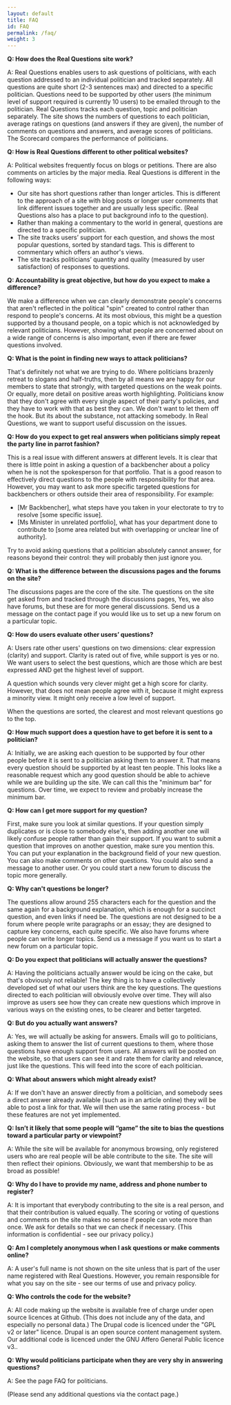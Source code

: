```yaml
---
layout: default
title: FAQ
id: FAQ
permalink: /faq/
weight: 3
---
```


**Q: How does the Real Questions site work?**

A: Real Questions enables users to ask questions of politicians, with each question addressed to an individual politician and tracked separately. All questions are quite short (2-3 sentences max) and directed to a specific politician. Questions need to be supported by other users (the minimum level of support required is currently 10 users) to be emailed through to the politician.
Real Questions tracks each question, topic and politician separately. The site shows the numbers of questions to each politician, average ratings on questions (and answers if they are given), the number of comments on questions and answers, and average scores of politicians. The Scorecard compares the performance of politicians.
 
**Q: How is Real Questions different to other political websites?**

A: Political websites frequently focus on blogs or petitions. There are also comments on articles by the major media. Real Questions is different in the following ways:

*  Our site has short questions rather than longer articles. This is different to the approach of a site with blog posts or longer user comments that link different issues together and are usually less specific. (Real Questions also has a place to put background info to the question).
*  Rather than making a commentary to the world in general, questions are directed to a specific politician.
*  The site tracks users’ support for each question, and shows the most popular questions, sorted by standard tags. This is different to commentary which offers an author's views.
*  The site tracks politicians’ quantity and quality (measured by user satisfaction) of responses to questions.

**Q: Accountability is great objective, but how do you expect to make a difference?**

We make a difference when we can clearly demonstrate people's concerns that aren't reflected in the political "spin" created to control rather than respond to people's concerns. At its most obvious, this might be a question supported by a thousand people, on a topic which is not acknowledged by relevant politicians. However, showing what people are concerned about on a wide range of concerns is also important, even if there are fewer questions involved.
 
**Q: What is the point in finding new ways to attack politicians?**

That's definitely not what we are trying to do. Where politicians brazenly retreat to slogans and half-truths, then by all means we are happy for our members to state that strongly, with targeted questions on the weak points. Or equally, more detail on positive areas worth highlighting.
Politicians know that they don't agree with every single aspect of their party's policies, and they have to work with that as best they can. We don't want to let them off the hook. But its about the substance, not attacking somebody. In Real Questions, we want to support useful discussion on the issues.
 
**Q: How do you expect to get real answers when politicians simply repeat the party line in parrot fashion?**

This is a real issue with different answers at different levels. It is clear that there is little point in asking a question of a backbencher about a policy when he is not the spokesperson for that portfolio. That is a good reason to effectively direct questions to the people with responsibility for that area. However, you may want to ask more specific targeted questions for backbenchers or others outside their area of responsibility. For example:

*   [Mr Backbencher], what steps have you taken in your electorate to try to resolve [some specific issue].
*   [Ms Minister in unrelated portfolio], what has your department done to contribute to [some area related but with overlapping or unclear line of authority].

Try to avoid asking questions that a politician absolutely cannot answer, for reasons beyond their control: they will probably then just ignore you.
 
**Q: What is the difference between the discussions pages and the forums on the site?**

The discussions pages are the core of the site. The questions on the site get asked from and tracked through the discussions pages,  Yes, we also have forums, but these are for more general discussions. Send us a message on the contact page if you would like us to set up a new forum on a particular topic.
 
**Q: How do users evaluate other users’ questions?**

A: Users rate other users' questions on two dimensions: clear expression (clarity) and support. Clarity is rated out of five, while support is yes or no. We want users to select the best questions, which are those which are best expressed AND get the highest level of support.
 
A question which sounds very clever might get a high score for clarity.  However, that does not mean people agree with it, because it might express a minority view. It might only receive a low level of support.
 
When the questions are sorted, the clearest and most relevant questions go to the top.
 
**Q: How much support does a question have to get before it is sent to a politician?**

A: Initially, we are asking each question to be supported by four other people before it is sent to a politician asking them to answer it. That means every question should be supported by at least ten people. This looks like a reasonable request which any good question should be able to achieve while we are building up the site. We can call this the "minimum bar" for questions. Over time, we expect to review and probably increase the minimum bar. 

**Q:  How can I get more support for my question?**

First, make sure you look at similar questions. If your question simply duplicates or is close to somebody else's, then adding another one will likely confuse people rather than gain their support. If you want to submit a question that improves on another question, make sure you mention this. You can put your explanation in the background field of your new question. You can also make comments on other questions. You could also send a message to another user. Or you could start a new forum to discuss the topic more generally.

**Q:  Why can't questions be longer?**

The questions allow around 255 characters each for the question and the same again for a background explanation, which is enough for a succinct question, and even links if need be. The questions are not designed to be a forum where people write paragraphs or an essay; they are designed to capture key concerns, each quite specific. We also have forums where people can write longer topics. Send us a message if you want us to start a new forum on a particular topic.
 
**Q: Do you expect that politicians will actually answer the questions?**

A: Having the politicians actually answer would be icing on the cake, but that's obviously not reliable! The key thing is to have a collectively developed set of what our users think are the key questions. The questions directed to each politician will obviously evolve over time. They will also improve as users see how they can create new questions which improve in various ways on the existing ones, to be clearer and better targeted.
 
**Q: But do you actually want answers?**

A: Yes, we will actually be asking for answers. Emails will go to politicians, asking them to answer the list of current questions to them, where those questions have enough support from users. All answers will be posted on the website, so that users can see it and rate them for clarity and relevance, just like the questions. This will feed into the score of each politician.
 
**Q: What about answers which might already exist?**

A: If we don't have an answer directly from a politician, and somebody sees a direct answer already available (such as in an article online) they will be able to post a link for that. We will then use the same rating process - but these features are not yet implemented.
 
**Q: Isn’t it likely that some people will “game” the site to bias the questions toward a particular party or viewpoint?**

A: While the site will be available for anonymous browsing, only registered users who are real people will be able contribute to the site. The site will then reflect their opinions. Obviously, we want that membership to be as broad as possible!

**Q: Why do I have to provide my name, address and phone number to register?**

A: It is important that everybody contributing to the site is a real person, and that their contribution is valued equally. The scoring or voting of questions and comments on the site makes no sense if people can vote more than once. We ask for details so that we can check if necessary. (This information is confidential - see our privacy policy.)

**Q: Am I completely anonymous when I ask questions or make comments online?**

A: A user's full name is not shown on the site unless that is part of the user name registered with Real Questions. However, you remain responsible for what you say on the site - see our terms of use and privacy policy.
 
**Q: Who controls the code for the website?**

A: All code making up the website is available free of charge under open source licences at Github. (This does not include any of the data, and especially no personal data.) The Drupal code is licenced under the "GPL v2 or later" licence. Drupal is an open source content management system. Our additional code is licenced under the GNU Affero General Public licence v3..
 
**Q: Why would politicians participate when they are very shy in answering questions?**

A: See the page FAQ for politicians.
 
(Please send any additional questions via the contact page.)
